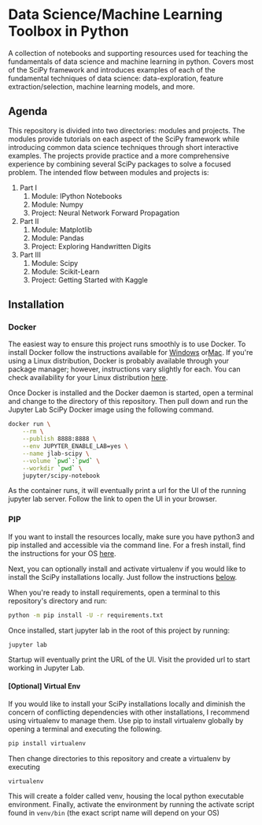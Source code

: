 # Data Science/Machine Learning Toolbox in Python
A collection of notebooks and supporting resources used for teaching the fundamentals of data science and machine learning in python. Covers most of the SciPy framework and introduces examples of each of the fundamental techniques of data science: data-exploration, feature extraction/selection, machine learning models, and more. 

## Agenda
This repository is divided into two directories: modules and projects. The modules provide tutorials on each aspect of the SciPy framework while introducing common data science techniques through short interactive examples. The projects provide practice and a more comprehensive experience by combining several SciPy packages to solve a focused problem. The intended flow between modules and projects is:

1. Part I
    1. Module: IPython Notebooks
    2. Module: Numpy
    3. Project: Neural Network Forward Propagation
2. Part II
    1. Module: Matplotlib
    2. Module: Pandas
    3. Project: Exploring Handwritten Digits
3. Part III
    1. Module: Scipy
    2. Module: Scikit-Learn
    3. Project: Getting Started with Kaggle

## Installation

### Docker
The easiest way to ensure this project runs smoothly is to use Docker. To install Docker follow the instructions available for [Windows](https://docs.docker.com/docker-for-windows/install/) or[Mac](https://docs.docker.com/docker-for-mac/install/). If you're using a Linux distribution, Docker is probably available through your package manager; however, instructions vary slightly for each. You can check availability for your Linux distribution [here](https://docs.docker.com/v17.12/install/#server).

Once Docker is installed and the Docker daemon is started, open a terminal and change to the directory of this repository. Then pull down and run the Jupyter Lab SciPy Docker image using the following command.

```bash
docker run \
    --rm \
    --publish 8888:8888 \
    --env JUPYTER_ENABLE_LAB=yes \
    --name jlab-scipy \
    --volume `pwd`:`pwd` \
    --workdir `pwd` \
    jupyter/scipy-notebook
```

As the container runs, it will eventually print a url for the UI of the running jupyter lab server. Follow the link to open the UI in your browser.

### PIP
If you want to install the resources locally, make sure you have python3 and pip installed and accessible via the command line. For a fresh install, find the instructions for your OS [here](https://realpython.com/installing-python/). 

Next, you can optionally install and activate virtualenv if you would like to install the SciPy installations locally. Just follow the instructions [below](#optional-virtual-env).

When you're ready to install requirements, open a terminal to this repository's directory and run:

```bash
python -m pip install -U -r requirements.txt
```
Once installed, start jupyter lab in the root of this project by running:

```bash
jupyter lab
```
Startup will eventually print the URL of the UI. Visit the provided url to start working in Jupyter Lab.

#### [Optional] Virtual Env
If you would like to install your SciPy installations locally and diminish the concern of conflicting dependencies with other installations, I recommend using virtualenv to manage them. Use pip to install virtualenv globally by opening a terminal and executing the following.

```bash
pip install virtualenv
```

Then change directories to this repository and create a virtualenv by executing

```bash
virtualenv
```

This will create a folder called venv, housing the local python executable environment. Finally, activate the environment by running the activate script found in `venv/bin` (the exact script name will depend on your OS)